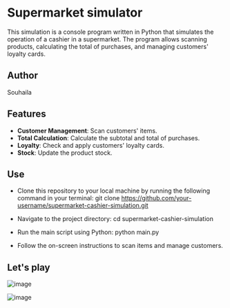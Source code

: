 # Supermarket simulator

This simulation is a console program written in Python that simulates the operation of a cashier in a supermarket. The program allows scanning products, calculating the total of purchases, and managing customers' loyalty cards.

## Author

Souhaila

## Features

- **Customer Management**: Scan customers' items.
- **Total Calculation**: Calculate the subtotal and total of purchases.
- **Loyalty**: Check and apply customers' loyalty cards.
- **Stock**: Update the product stock.

## Use

- Clone this repository to your local machine by running the following command in your terminal: 
git clone https://github.com/your-username/supermarket-cashier-simulation.git

- Navigate to the project directory: cd supermarket-cashier-simulation

- Run the main script using Python: python main.py

- Follow the on-screen instructions to scan items and manage customers.

## Let's play

![image](https://github.com/Souhaila84/Supermarket_simulator/assets/92530859/f5ab3007-41b8-41c9-849d-51c1c243baf5)

![image](https://github.com/Souhaila84/Supermarket_simulator/assets/92530859/71baeda7-1e9e-4181-b221-7848cd45f77a)
